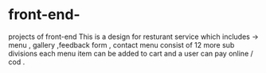 # front-end-
projects of front-end 
This is a design for resturant service which includes -> menu , gallery ,feedback form , contact
menu consist of 12 more sub divisions
each menu item can be added to cart and a user can pay online / cod .
